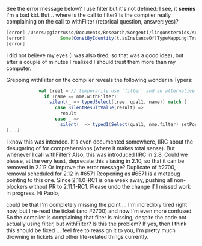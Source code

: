 See the error message below? I use filter but it's not defined: I see, it **seems** I'm a bad kid. But... where is the call to filter? Is the compiler really complaining on the call to withFilter (retorical question, answer: yes)?

```scala
[error] /Users/pgiarrusso/Documents/Research/Sorgenti/linqonsteroids/src/main/scala/ivm/optimization/SubquerySharing.scala:372: value filter is not a member of ivm.expressiontree.Lifting.TypeMappingApp[Traversable,TupleTAnd,AnyRef,T]
[error]             Some(ConstByIdentity(t.asInstanceOf[TypeMapping[Traversable, TupleTAnd, AnyRef]], cTag, tTag).get[T](clazz) /*map(_._1) */withFilter Fun.makefun(cond, fx).f)
[error]                                                                                                                                       ^
```

I did not believe my eyes (I was also tired, so that was a good idea), but after a couple of minutes I realized I should trust them more than my computer.

Grepping withFilter on the compiler reveals the following wonder in Typers:
```scala
            val tree1 = // temporarily use `filter` and an alternative for `withFilter`
              if (name == nme.withFilter)
                silent(_ => typedSelect(tree, qual1, name)) match {
                  case SilentResultValue(result) =>
                    result
                  case _ =>
                    silent(_ => typed1(Select(qual1, nme.filter) setPos tree.pos, mode, pt)) match {
[...]
```

I know this was intended. It's even documented somewhere, IIRC about the desugaring of for comprehensions (where it makes total sense). But whenever I call withFilter? Also, this was introduced IIRC in 2.8.
Could we please, at the very least, deprecate this aliasing in 2.10, so that it can be removed in 2.11? Or improve the error message?
Duplicate of #2700, removal scheduled for 2.12 in #6571
Reopening as #6571 is a metabug pointing to this one.
Since 2.11.0-RC1 is one week away, pushing all non-blockers without PR to 2.11.1-RC1. Please undo the change if I missed work in progress.
Hi Paolo,

could be that I'm completely missing the point ... I'm incredibly tired right now, but I re-read the ticket (and #2700) and now I'm even more confused.
So the compiler is complaining that filter is missing, despite the code not actually using filter, but withFilter? Is this the problem?
If yes, then I think this should be fixed ... feel free to reassign it to you, I'm pretty much drowning in tickets and other life-related things currently.
